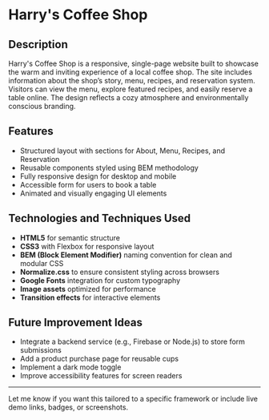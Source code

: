 # Harry's Coffee Shop

## Description  

Harry's Coffee Shop is a responsive, single-page website built to showcase the warm and inviting experience of a local coffee shop. The site includes information about the shop’s story, menu, recipes, and reservation system. Visitors can view the menu, explore featured recipes, and easily reserve a table online. The design reflects a cozy atmosphere and environmentally conscious branding.

## Features  

- Structured layout with sections for About, Menu, Recipes, and Reservation  
- Reusable components styled using BEM methodology  
- Fully responsive design for desktop and mobile  
- Accessible form for users to book a table  
- Animated and visually engaging UI elements  

## Technologies and Techniques Used  

- **HTML5** for semantic structure  
- **CSS3** with Flexbox for responsive layout  
- **BEM (Block Element Modifier)** naming convention for clean and modular CSS  
- **Normalize.css** to ensure consistent styling across browsers  
- **Google Fonts** integration for custom typography  
- **Image assets** optimized for performance  
- **Transition effects** for interactive elements  

## Future Improvement Ideas  

- Integrate a backend service (e.g., Firebase or Node.js) to store form submissions  
- Add a product purchase page for reusable cups  
- Implement a dark mode toggle  
- Improve accessibility features for screen readers  

---

Let me know if you want this tailored to a specific framework or include live demo links, badges, or screenshots.
